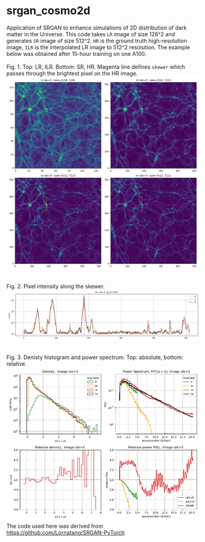 # srgan_cosmo2d 
Application of SRGAN to enhance simulations of 2D distribution of dark matter in the Universe.
This code takes `LR` image of size 128^2 and generates `SR` image of size 512^2. `HR` is the ground truth high-resolution image, `ILR` is the interpolated LR image to 512^2 resolution.
The example below was obtained after 15-hour training on one A100.
<br>
<br> Fig. 1. Top: LR, ILR. Bottom: SR, HR. Magenta line defines `skewer` which passes through the brightest pixel on the HR image.
![plot1](docs/img5_f4.png )


<br> Fig. 2. Pixel intensity along the skewer.
![plot2](docs/img5_f5.png ) 

<br> Fig. 3. Denisty histogram and power spectrum. Top: absolute, bottom: relative.
![plot2](docs/img5_f6.png ) 
The code used here was derived from https://github.com/Lornatang/SRGAN-PyTorch

 

